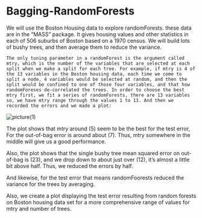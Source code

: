# Bagging-RandomForests

We will use the Boston Housing data to explore randomForests. these data are in the “MASS” package. It gives housing values and other statistics in each of 506 suburbs of Boston based on a 1970 census. We will build lots of bushy trees, and then average them to reduce the variance.

 	The only tuning parameter in a randomForest is the argument called mtry, which is the number of the variables that are selected at each split when we make a split for each tree. For example, if mtry is 4 of the 13 variables in the Boston housing data, each time we come to split a node, 4 variables would be selected at random, and then the split would be confined to one of those four variables, and that how randomForeses de-correlated the trees. In order to choose the best mtry first, we fit a series of randomForests, there are 13 variables so, we have mtry range through the values 1 to 13. And then we recorded the errors and we made a plot: 

![picture(1)](https://user-images.githubusercontent.com/58350018/71455111-3308aa80-2759-11ea-8214-1a928b35f764.png)

The plot shows that mtry around (5) seem to be the best for the test error, For the out-of-bag error is around about (7). Thus, mtry somewhere in the middle will give us a good performance.

Also, the plot shows that the single bushy tree mean squared error on out-of-bag is (23), and we drop down to about just over (12), it’s almost a little bit above half. Thus, we reduced the errors by half.

And likewise, for the test error that means randomFoorests reduced the variance for the trees by averaging.



Also, we create a plot displaying the test error resulting from random forests on Boston housing data set for a more comprehensive range of values for mtry and number of trees.
